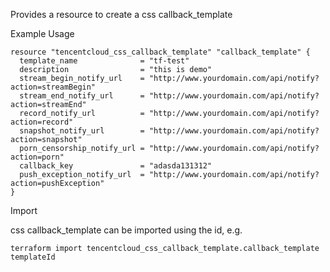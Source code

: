 Provides a resource to create a css callback_template

Example Usage

```hcl
resource "tencentcloud_css_callback_template" "callback_template" {
  template_name              = "tf-test"
  description                = "this is demo"
  stream_begin_notify_url    = "http://www.yourdomain.com/api/notify?action=streamBegin"
  stream_end_notify_url      = "http://www.yourdomain.com/api/notify?action=streamEnd"
  record_notify_url          = "http://www.yourdomain.com/api/notify?action=record"
  snapshot_notify_url        = "http://www.yourdomain.com/api/notify?action=snapshot"
  porn_censorship_notify_url = "http://www.yourdomain.com/api/notify?action=porn"
  callback_key               = "adasda131312"
  push_exception_notify_url  = "http://www.yourdomain.com/api/notify?action=pushException"
}
```

Import

css callback_template can be imported using the id, e.g.

```
terraform import tencentcloud_css_callback_template.callback_template templateId
```